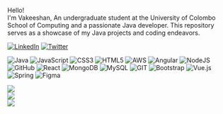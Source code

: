 Hello! <br>I'm Vakeeshan, An undergraduate student at the University of Colombo School of Computing and a passionate Java developer. This repository serves as a showcase of my Java projects and coding endeavors.

[![LinkedIn](https://img.shields.io/badge/LinkedIn-%230077B5.svg?logo=linkedin&logoColor=white)](https://linkedin.com/in/https://www.linkedin.com/in/vakeeshan/) [![Twitter](https://img.shields.io/badge/Twitter-%231DA1F2.svg?logo=Twitter&logoColor=white)](https://twitter.com/https://twitter.com/VakeeshanP) 

![Java](https://img.shields.io/badge/java-%23ED8B00.svg?style=flat&logo=java&logoColor=white) ![JavaScript](https://img.shields.io/badge/javascript-%23323330.svg?style=flat&logo=javascript&logoColor=%23F7DF1E) ![CSS3](https://img.shields.io/badge/css3-%231572B6.svg?style=flat&logo=css3&logoColor=white) ![HTML5](https://img.shields.io/badge/html5-%23E34F26.svg?style=flat&logo=html5&logoColor=white) ![AWS](https://img.shields.io/badge/AWS-%23FF9900.svg?style=flat&logo=amazon-aws&logoColor=white) ![Angular](https://img.shields.io/badge/angular-%23DD0031.svg?style=flat&logo=angular&logoColor=white) ![NodeJS](https://img.shields.io/badge/node.js-6DA55F?style=flat&logo=node.js&logoColor=white) ![GitHub](https://img.shields.io/badge/GitHub-%23121011.svg?style=flat&logo=github&logoColor=white) ![React](https://img.shields.io/badge/react-%2320232a.svg?style=flat&logo=react&logoColor=%2361DAFB) ![MongoDB](https://img.shields.io/badge/MongoDB-%234ea94b.svg?style=flat&logo=mongodb&logoColor=white) ![MySQL](https://img.shields.io/badge/mysql-%2300f.svg?style=flat&logo=mysql&logoColor=white) ![GIT](https://img.shields.io/badge/Git-fc6d26?style=flat&logo=git&logoColor=white) ![Bootstrap](https://img.shields.io/badge/bootstrap-%23563D7C.svg?style=flat&logo=bootstrap&logoColor=white) ![Vue.js](https://img.shields.io/badge/vuejs-%2335495e.svg?style=flat&logo=vuedotjs&logoColor=%234FC08D) ![Spring](https://img.shields.io/badge/spring-%236DB33F.svg?style=flat&logo=spring&logoColor=white) 	![Figma](https://img.shields.io/badge/figma-%23F24E1E.svg?style=flat&logo=figma&logoColor=white)

![](https://github-readme-stats.vercel.app/api?username=VakeeshanP&theme=vue-dark&hide_border=true&include_all_commits=false&count_private=false)<br/>
![](https://github-readme-streak-stats.herokuapp.com/?user=VakeeshanP&theme=vue-dark&hide_border=true)<br/>
![](https://github-readme-stats.vercel.app/api/top-langs/?username=VakeeshanP&theme=vue-dark&hide_border=true&include_all_commits=false&count_private=false&layout=compact)

